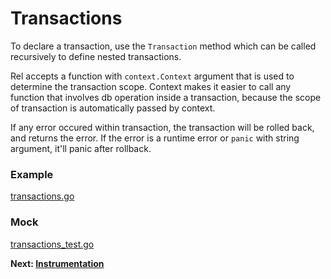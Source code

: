 # Transactions

To declare a transaction, use the `Transaction` method which can be called recursively to define nested transactions.

Rel accepts a function with `context.Context` argument that is used to determine the transaction scope.
Context makes it easier to call any function that involves db operation inside a transaction, because the scope of transaction is automatically passed by context.

If any error occured within transaction, the transaction will be rolled back, and returns the error.
If the error is a runtime error or `panic` with string argument, it'll panic after rollback.

<!-- tabs:start -->

### **Example**

[transactions.go](transactions.go ':include :fragment=transactions')


### **Mock**

[transactions_test.go](transactions_test.go ':include :fragment=transactions')

<!-- tabs:end -->

**Next: [Instrumentation](instrumentation.md)**
